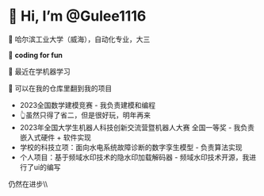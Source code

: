 # 👋 Hi, I’m @Gulee1116

👯 哈尔滨工业大学（威海），自动化专业，大三

👀 **coding for fun**

🌱 最近在学机器学习

🚀 可以在我的仓库里翻到我的项目
  * 2023全国数学建模竞赛 - 我负责建模和编程
  *   👆虽然只得了省二，但是很好玩，明年再来
  * 2023年全国大学生机器人科技创新交流营暨机器人大赛 全国一等奖 - 我负责嵌入式硬件 + 软件实现
  * 学校的科技立项：面向水电系统故障诊断的数字孪生模型 - 负责算法实现
  * 个人项目：基于频域水印技术的隐水印加载解码器 - 频域水印技术开源，我进行了ui的编写

仍然在进步\\\
